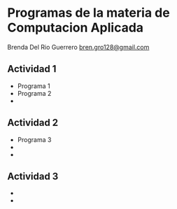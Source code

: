 # Programas de la materia de Computacion Aplicada

Brenda Del Rio Guerrero
bren.gro128@gmail.com

## Actividad 1       
- Programa 1
- Programa 2
-
## Actividad 2 
- Programa 3
-
-
## Actividad 3
-
-


